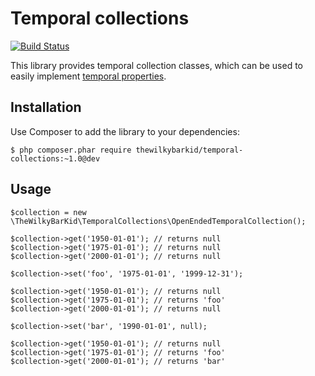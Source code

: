 Temporal collections
====================

[![Build Status](https://travis-ci.org/thewilkybarkid/temporal-collections.png?branch=master)](https://travis-ci.org/thewilkybarkid/temporal-collections)

This library provides temporal collection classes, which can be used to easily implement [temporal properties](http://martinfowler.com/eaaDev/TemporalProperty.html).

Installation
------------

Use Composer to add the library to your dependencies:

    $ php composer.phar require thewilkybarkid/temporal-collections:~1.0@dev

Usage
-----

    $collection = new \TheWilkyBarKid\TemporalCollections\OpenEndedTemporalCollection();

    $collection->get('1950-01-01'); // returns null
    $collection->get('1975-01-01'); // returns null
    $collection->get('2000-01-01'); // returns null

    $collection->set('foo', '1975-01-01', '1999-12-31');

    $collection->get('1950-01-01'); // returns null
    $collection->get('1975-01-01'); // returns 'foo'
    $collection->get('2000-01-01'); // returns null

    $collection->set('bar', '1990-01-01', null);

    $collection->get('1950-01-01'); // returns null
    $collection->get('1975-01-01'); // returns 'foo'
    $collection->get('2000-01-01'); // returns 'bar'
